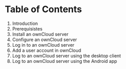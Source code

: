 # Table of Contents

1. Introduction
2. Prerequisistes
3. Install an ownCloud server
4. Configure an ownCloud server
5. Log in to an ownCloud server
6. Add a user account in ownCloud
7. Log to an ownCloud server using the desktop client
8. Log to an ownCloud server using the Android app
